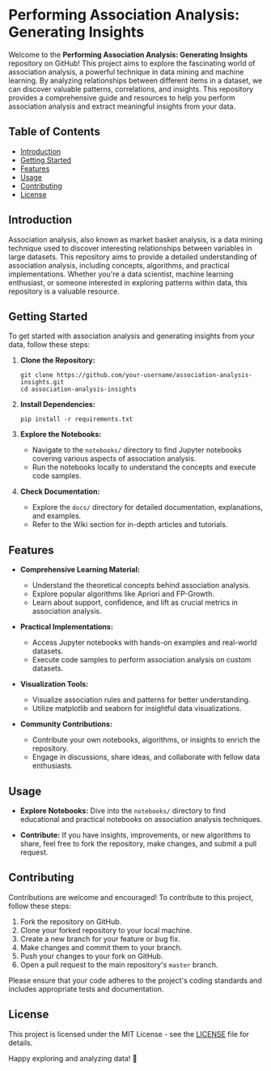 
# Performing Association Analysis: Generating Insights

Welcome to the **Performing Association Analysis: Generating Insights** repository on GitHub! This project aims to explore the fascinating world of association analysis, a powerful technique in data mining and machine learning. By analyzing relationships between different items in a dataset, we can discover valuable patterns, correlations, and insights. This repository provides a comprehensive guide and resources to help you perform association analysis and extract meaningful insights from your data.

## Table of Contents
- [Introduction](#introduction)
- [Getting Started](#getting-started)
- [Features](#features)
- [Usage](#usage)
- [Contributing](#contributing)
- [License](#license)

## Introduction

Association analysis, also known as market basket analysis, is a data mining technique used to discover interesting relationships between variables in large datasets. This repository aims to provide a detailed understanding of association analysis, including concepts, algorithms, and practical implementations. Whether you're a data scientist, machine learning enthusiast, or someone interested in exploring patterns within data, this repository is a valuable resource.

## Getting Started

To get started with association analysis and generating insights from your data, follow these steps:

1. **Clone the Repository:**
   ```
   git clone https://github.com/your-username/association-analysis-insights.git
   cd association-analysis-insights
   ```

2. **Install Dependencies:**
   ```
   pip install -r requirements.txt
   ```

3. **Explore the Notebooks:**
   - Navigate to the `notebooks/` directory to find Jupyter notebooks covering various aspects of association analysis.
   - Run the notebooks locally to understand the concepts and execute code samples.

4. **Check Documentation:**
   - Explore the `docs/` directory for detailed documentation, explanations, and examples.
   - Refer to the Wiki section for in-depth articles and tutorials.

## Features

- **Comprehensive Learning Material:**
  - Understand the theoretical concepts behind association analysis.
  - Explore popular algorithms like Apriori and FP-Growth.
  - Learn about support, confidence, and lift as crucial metrics in association analysis.

- **Practical Implementations:**
  - Access Jupyter notebooks with hands-on examples and real-world datasets.
  - Execute code samples to perform association analysis on custom datasets.

- **Visualization Tools:**
  - Visualize association rules and patterns for better understanding.
  - Utilize matplotlib and seaborn for insightful data visualizations.

- **Community Contributions:**
  - Contribute your own notebooks, algorithms, or insights to enrich the repository.
  - Engage in discussions, share ideas, and collaborate with fellow data enthusiasts.

## Usage

- **Explore Notebooks:** Dive into the `notebooks/` directory to find educational and practical notebooks on association analysis techniques.

- **Contribute:** If you have insights, improvements, or new algorithms to share, feel free to fork the repository, make changes, and submit a pull request.

## Contributing

Contributions are welcome and encouraged! To contribute to this project, follow these steps:

1. Fork the repository on GitHub.
2. Clone your forked repository to your local machine.
3. Create a new branch for your feature or bug fix.
4. Make changes and commit them to your branch.
5. Push your changes to your fork on GitHub.
6. Open a pull request to the main repository's `master` branch.

Please ensure that your code adheres to the project's coding standards and includes appropriate tests and documentation.

## License

This project is licensed under the MIT License - see the [LICENSE](LICENSE) file for details.

Happy exploring and analyzing data! 🚀
